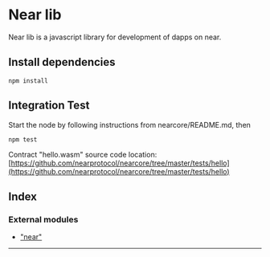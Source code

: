 
Near lib
========

Near lib is a javascript library for development of dapps on near.

Install dependencies
--------------------

```
npm install
```

Integration Test
----------------

Start the node by following instructions from nearcore/README.md, then

```
npm test
```

Contract "hello.wasm" source code location: [https://github.com/nearprotocol/nearcore/tree/master/tests/hello](https://github.com/nearprotocol/nearcore/tree/master/tests/hello)

## Index

### External modules

* ["near"](modules/_near_.md)

---

